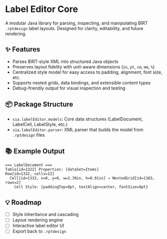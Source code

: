 # Label Editor Core

A modular Java library for parsing, inspecting, and manipulating BIRT `.rptdesign` label layouts. Designed for clarity, editability, and future rendering.

## ✨ Features

- Parses BIRT-style XML into structured Java objects
- Preserves layout fidelity with unit-aware dimensions (`in`, `pt`, `cm`, `mm`, `%`)
- Centralized style model for easy access to padding, alignment, font size, etc.
- Supports nested grids, data bindings, and extensible content types
- Debug-friendly output for visual inspection and testing

## 📦 Package Structure

- `sia.labelEditor.models`: Core data structures (LabelDocument, LabelCell, LabelStyle, etc.)
- `sia.labelEditor.parser`: XML parser that builds the model from `.rptdesign` files

## 📚 Example Output

```
=== LabelDocument ===
Table[id=1322] Properties: [dataSet=Items]
Row[id=1332, cells=12]
  Cell[id=1333, x=0, y=0, w=2.39in, h=0.91in] → NestedGrid[id=1383, rows=2]
    Cell Style: {paddingTop=0pt, textAlign=center, fontSize=8pt}
```

## 💡 Roadmap

- [ ] Style inheritance and cascading
- [ ] Layout rendering engine
- [ ] Interactive label editor UI
- [ ] Export back to `.rptdesign`
